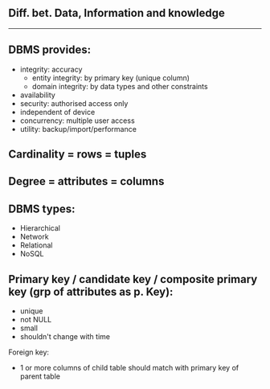 ## Diff. bet. Data, Information and knowledge

<hr/>

## DBMS provides:
- integrity: accuracy
  - entity integrity: by primary key (unique column)
  - domain integrity: by data types and other constraints
- availability
- security: authorised access only
- independent of device
- concurrency: multiple user access
- utility: backup/import/performance

## Cardinality = rows = tuples

## Degree = attributes = columns

## DBMS types:
- Hierarchical
- Network
- Relational
- NoSQL

## Primary key / candidate key / composite primary key (grp of attributes as p. Key):
- unique
- not NULL
- small
- shouldn't change with time

Foreign key:
- 1 or more columns of child table should match with primary key of parent table
